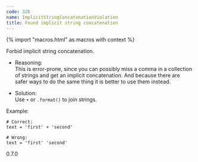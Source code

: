 ```yaml
---
code: 326
name: ImplicitStringConcatenationViolation
title: Found implicit string concatenation
---
```


{% import "macros.html" as macros with context %}

Forbid implicit string concatenation.

  - Reasoning:  
    This is error-prone, since you can possibly miss a comma in a
    collection of strings and get an implicit concatenation. And because
    there are safer ways to do the same thing it is better to use them
    instead.

  - Solution:  
    Use `+` or `.format()` to join strings.

Example:

    # Correct:
    text = 'first' + 'second'
    
    # Wrong:
    text = 'first' 'second'

<div class="versionadded">

0.7.0

</div>